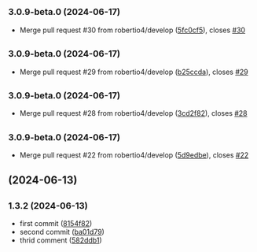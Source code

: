 ## <small>3.0.9-beta.0 (2024-06-17)</small>

* Merge pull request #30 from robertio4/develop ([5fc0cf5](https://github.com/robertio4/bloobirds/commit/5fc0cf5)), closes [#30](https://github.com/robertio4/bloobirds/issues/30)



## <small>3.0.9-beta.0 (2024-06-17)</small>

* Merge pull request #29 from robertio4/develop ([b25ccda](https://github.com/robertio4/bloobirds/commit/b25ccda)), closes [#29](https://github.com/robertio4/bloobirds/issues/29)



## <small>3.0.9-beta.0 (2024-06-17)</small>

* Merge pull request #28 from robertio4/develop ([3cd2f82](https://github.com/robertio4/bloobirds/commit/3cd2f82)), closes [#28](https://github.com/robertio4/bloobirds/issues/28)



## <small>3.0.9-beta.0 (2024-06-17)</small>

* Merge pull request #22 from robertio4/develop ([5d9edbe](https://github.com/robertio4/bloobirds/commit/5d9edbe)), closes [#22](https://github.com/robertio4/bloobirds/issues/22)



##  (2024-06-13)




## <small>1.3.2 (2024-06-13)</small>

* first commit ([8154f82](https://github.com/robertio4/bloobirds/commit/8154f82))
* second commit ([ba01d79](https://github.com/robertio4/bloobirds/commit/ba01d79))
* thrid comment ([582ddb1](https://github.com/robertio4/bloobirds/commit/582ddb1))



